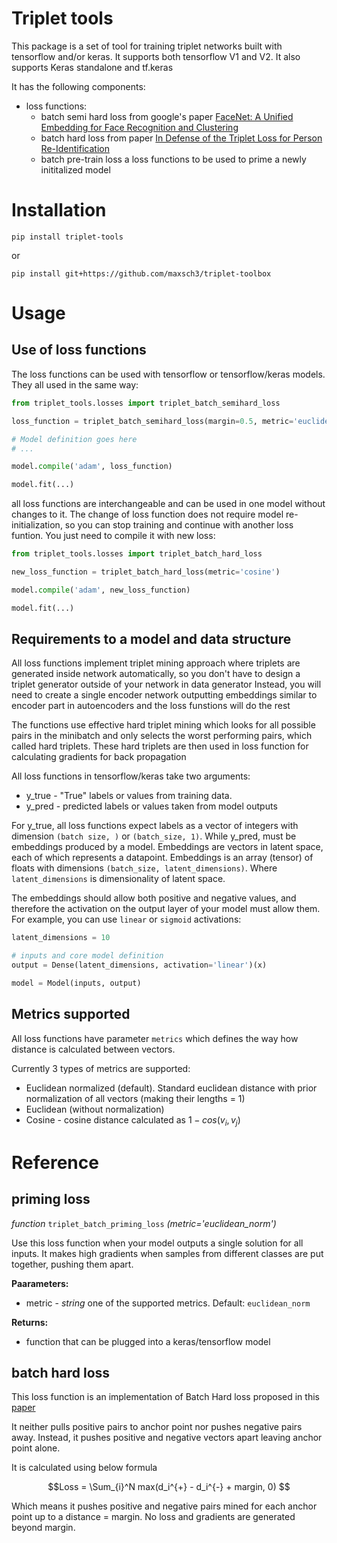 # Triplet tools

This package is a set of tool for training triplet networks built with tensorflow and/or keras. 
It supports both tensorflow V1 and V2. It also supports Keras standalone and tf.keras 

It has the following components:

- loss functions:
    - batch semi hard loss from google's paper [FaceNet: A Unified Embedding for Face Recognition and Clustering](https://arxiv.org/abs/1503.03832) 
    - batch hard loss from paper [In Defense of the Triplet Loss for Person Re-Identification](https://arxiv.org/abs/1703.07737)
    - batch pre-train loss a loss functions to be used to prime a newly inititalized model


# Installation

```shell script
pip install triplet-tools
```

or 

```shell script
pip install git+https://github.com/maxsch3/triplet-toolbox
```


# Usage

## Use of loss functions

The loss functions can be used with tensorflow or tensorflow/keras models. They all used in the same way:

```python
from triplet_tools.losses import triplet_batch_semihard_loss

loss_function = triplet_batch_semihard_loss(margin=0.5, metric='euclidean_norm')

# Model definition goes here
# ...

model.compile('adam', loss_function)

model.fit(...)
```

all loss functions are interchangeable and can be used in one model without changes to it. The change of loss function 
does not require model re-initialization, so you can stop training and continue with another loss funtion. You just 
need to compile it with new loss:

```python
from triplet_tools.losses import triplet_batch_hard_loss

new_loss_function = triplet_batch_hard_loss(metric='cosine')

model.compile('adam', new_loss_function)

model.fit(...)
```

## Requirements to a model and data structure

All loss functions implement triplet mining approach where triplets are generated inside network automatically,
so you don't have to design a triplet generator outside of your network in data generator 
Instead, you will need to create a single encoder network outputting embeddings similar to encoder part 
 in autoencoders and the loss funstions will do the rest
 
The functions use effective hard triplet mining which looks for all possible pairs in the minibatch and 
only selects the worst performing pairs, which called hard triplets. These hard triplets are then used in loss
function for calculating gradients for back propagation

All loss functions in tensorflow/keras take two arguments: 
- y_true - "True" labels or values from training data.
- y_pred - predicted labels or values taken from model outputs

For y_true, all loss functions expect labels as a vector of integers with dimension `(batch size, )` or
`(batch_size, 1)`. While y_pred, must be embeddings produced by a model. Embeddings are vectors in latent space,
each of which represents a datapoint. Embeddings is an array (tensor) of floats with dimensions
`(batch_size, latent_dimensions)`. Where `latent_dimensions` is dimensionality of latent space.

The embeddings should allow both positive and negative values, and therefore the activation on the output layer of
your model must allow them. For example, you can use `linear` or `sigmoid` activations:

```python
latent_dimensions = 10

# inputs and core model definition
output = Dense(latent_dimensions, activation='linear')(x)

model = Model(inputs, output)
```

## Metrics supported

All loss functions have parameter `metrics` which defines the way how distance is calculated between vectors. 

Currently 3 types of metrics are supported:

- Euclidean normalized (default). Standard euclidean distance with prior normalization of all vectors 
(making their lengths = 1)
- Euclidean (without normalization)
- Cosine - cosine distance calculated as $1 - cos(v_i,v_j)$

# Reference

## priming loss

*function* `triplet_batch_priming_loss` *(metric='euclidean_norm')*

Use this loss function when your model outputs a single solution for all inputs. It makes high gradients 
when samples from different classes are put together, pushing them apart. 


**Paarameters:** 

- metric - *string* one of the supported metrics. Default: `euclidean_norm`

**Returns:**

- function that can be plugged into a keras/tensorflow model

## batch hard loss

This loss function is an implementation of Batch Hard loss proposed in this [paper](https://arxiv.org/abs/1703.07737)

It neither pulls positive pairs to anchor point nor pushes negative pairs away. Instead, it pushes positive and 
negative vectors apart leaving anchor point alone. 

It is calculated using below formula

$$Loss = \Sum_{i}^N max(d_i^{+} - d_i^{-} + margin, 0) $$

Which means it pushes positive and negative pairs mined for each anchor point up to a distance = margin. 
No loss and gradients are generated beyond margin. 